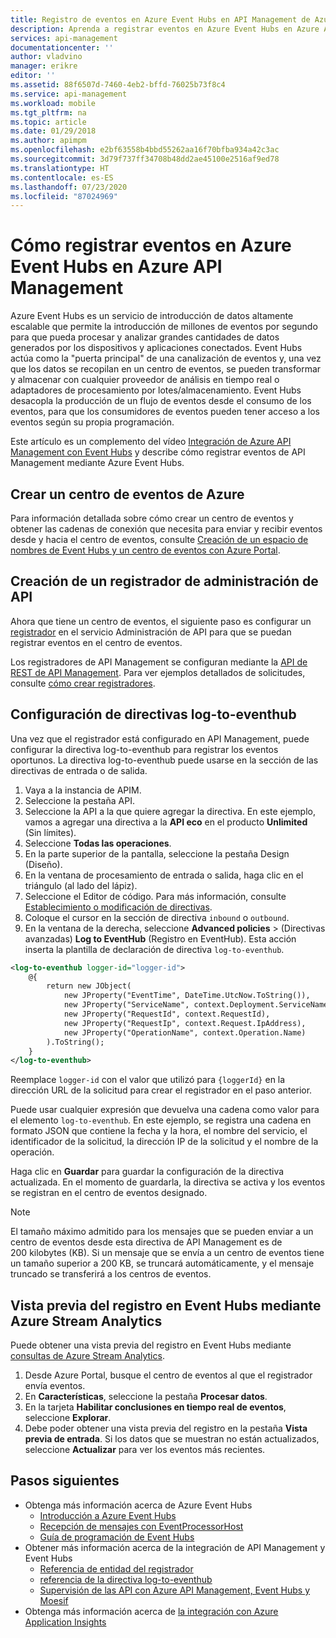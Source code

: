 ```yaml
---
title: Registro de eventos en Azure Event Hubs en API Management de Azure
description: Aprenda a registrar eventos en Azure Event Hubs en Azure API Management.
services: api-management
documentationcenter: ''
author: vladvino
manager: erikre
editor: ''
ms.assetid: 88f6507d-7460-4eb2-bffd-76025b73f8c4
ms.service: api-management
ms.workload: mobile
ms.tgt_pltfrm: na
ms.topic: article
ms.date: 01/29/2018
ms.author: apimpm
ms.openlocfilehash: e2bf63558b4bbd55262aa16f70bfba934a42c3ac
ms.sourcegitcommit: 3d79f737ff34708b48dd2ae45100e2516af9ed78
ms.translationtype: HT
ms.contentlocale: es-ES
ms.lasthandoff: 07/23/2020
ms.locfileid: "87024969"
---
```

# <a name="how-to-log-events-to-azure-event-hubs-in-azure-api-management"></a>Cómo registrar eventos en Azure Event Hubs en Azure API Management
Azure Event Hubs es un servicio de introducción de datos altamente escalable que permite la introducción de millones de eventos por segundo para que pueda procesar y analizar grandes cantidades de datos generados por los dispositivos y aplicaciones conectados. Event Hubs actúa como la "puerta principal" de una canalización de eventos y, una vez que los datos se recopilan en un centro de eventos, se pueden transformar y almacenar con cualquier proveedor de análisis en tiempo real o adaptadores de procesamiento por lotes/almacenamiento. Event Hubs desacopla la producción de un flujo de eventos desde el consumo de los eventos, para que los consumidores de eventos pueden tener acceso a los eventos según su propia programación.

Este artículo es un complemento del vídeo [Integración de Azure API Management con Event Hubs](https://azure.microsoft.com/documentation/videos/integrate-azure-api-management-with-event-hubs/) y describe cómo registrar eventos de API Management mediante Azure Event Hubs.

## <a name="create-an-azure-event-hub"></a>Crear un centro de eventos de Azure

Para información detallada sobre cómo crear un centro de eventos y obtener las cadenas de conexión que necesita para enviar y recibir eventos desde y hacia el centro de eventos, consulte [Creación de un espacio de nombres de Event Hubs y un centro de eventos con Azure Portal](../event-hubs/event-hubs-create.md).

## <a name="create-an-api-management-logger"></a>Creación de un registrador de administración de API
Ahora que tiene un centro de eventos, el siguiente paso es configurar un [registrador](/rest/api/apimanagement/2019-12-01/logger) en el servicio Administración de API para que se puedan registrar eventos en el centro de eventos.

Los registradores de API Management se configuran mediante la [API de REST de API Management](https://aka.ms/apimapi). Para ver ejemplos detallados de solicitudes, consulte [cómo crear registradores](/rest/api/apimanagement/2019-12-01/logger/createorupdate).

## <a name="configure-log-to-eventhub-policies"></a>Configuración de directivas log-to-eventhub

Una vez que el registrador está configurado en API Management, puede configurar la directiva log-to-eventhub para registrar los eventos oportunos. La directiva log-to-eventhub puede usarse en la sección de las directivas de entrada o de salida.

1. Vaya a la instancia de APIM.
2. Seleccione la pestaña API.
3. Seleccione la API a la que quiere agregar la directiva. En este ejemplo, vamos a agregar una directiva a la **API eco** en el producto **Unlimited** (Sin límites).
4. Seleccione **Todas las operaciones**.
5. En la parte superior de la pantalla, seleccione la pestaña Design (Diseño).
6. En la ventana de procesamiento de entrada o salida, haga clic en el triángulo (al lado del lápiz).
7. Seleccione el Editor de código. Para más información, consulte [Establecimiento o modificación de directivas](set-edit-policies.md).
8. Coloque el cursor en la sección de directiva `inbound` o `outbound`.
9. En la ventana de la derecha, seleccione **Advanced policies** >  (Directivas avanzadas) **Log to EventHub** (Registro en EventHub). Esta acción inserta la plantilla de declaración de directiva `log-to-eventhub`.

```xml
<log-to-eventhub logger-id="logger-id">
    @{
        return new JObject(
            new JProperty("EventTime", DateTime.UtcNow.ToString()),
            new JProperty("ServiceName", context.Deployment.ServiceName),
            new JProperty("RequestId", context.RequestId),
            new JProperty("RequestIp", context.Request.IpAddress),
            new JProperty("OperationName", context.Operation.Name)
        ).ToString();
    }
</log-to-eventhub>
```
Reemplace `logger-id` con el valor que utilizó para `{loggerId}` en la dirección URL de la solicitud para crear el registrador en el paso anterior.

Puede usar cualquier expresión que devuelva una cadena como valor para el elemento `log-to-eventhub`. En este ejemplo, se registra una cadena en formato JSON que contiene la fecha y la hora, el nombre del servicio, el identificador de la solicitud, la dirección IP de la solicitud y el nombre de la operación.

Haga clic en **Guardar** para guardar la configuración de la directiva actualizada. En el momento de guardarla, la directiva se activa y los eventos se registran en el centro de eventos designado.

> [!NOTE]
> El tamaño máximo admitido para los mensajes que se pueden enviar a un centro de eventos desde esta directiva de API Management es de 200 kilobytes (KB). Si un mensaje que se envía a un centro de eventos tiene un tamaño superior a 200 KB, se truncará automáticamente, y el mensaje truncado se transferirá a los centros de eventos.

## <a name="preview-the-log-in-event-hubs-by-using-azure-stream-analytics"></a>Vista previa del registro en Event Hubs mediante Azure Stream Analytics

Puede obtener una vista previa del registro en Event Hubs mediante [consultas de Azure Stream Analytics](../event-hubs/process-data-azure-stream-analytics.md). 

1. Desde Azure Portal, busque el centro de eventos al que el registrador envía eventos. 
2. En **Características**, seleccione la pestaña **Procesar datos**.
3. En la tarjeta **Habilitar conclusiones en tiempo real de eventos**, seleccione **Explorar**.
4. Debe poder obtener una vista previa del registro en la pestaña **Vista previa de entrada**. Si los datos que se muestran no están actualizados, seleccione **Actualizar** para ver los eventos más recientes.

## <a name="next-steps"></a>Pasos siguientes
* Obtenga más información acerca de Azure Event Hubs
  * [Introducción a Azure Event Hubs](../event-hubs/event-hubs-c-getstarted-send.md)
  * [Recepción de mensajes con EventProcessorHost](../event-hubs/event-hubs-dotnet-standard-getstarted-send.md)
  * [Guía de programación de Event Hubs](../event-hubs/event-hubs-programming-guide.md)
* Obtener más información acerca de la integración de API Management y Event Hubs
  * [Referencia de entidad del registrador](/rest/api/apimanagement/2019-12-01/logger)
  * [referencia de la directiva log-to-eventhub](./api-management-advanced-policies.md#log-to-eventhub)
  * [Supervisión de las API con Azure API Management, Event Hubs y Moesif](api-management-log-to-eventhub-sample.md)  
* Obtenga más información acerca de [la integración con Azure Application Insights](api-management-howto-app-insights.md)

[publisher-portal]: ./media/api-management-howto-log-event-hubs/publisher-portal.png
[create-event-hub]: ./media/api-management-howto-log-event-hubs/create-event-hub.png
[event-hub-connection-string]: ./media/api-management-howto-log-event-hubs/event-hub-connection-string.png
[event-hub-dashboard]: ./media/api-management-howto-log-event-hubs/event-hub-dashboard.png
[receiving-policy]: ./media/api-management-howto-log-event-hubs/receiving-policy.png
[sending-policy]: ./media/api-management-howto-log-event-hubs/sending-policy.png
[event-hub-policy]: ./media/api-management-howto-log-event-hubs/event-hub-policy.png
[add-policy]: ./media/api-management-howto-log-event-hubs/add-policy.png
